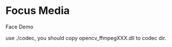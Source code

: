 Focus Media
===========

Face Demo

use ./codec, you should copy opencv_ffmpegXXX.dll to codec dir.
